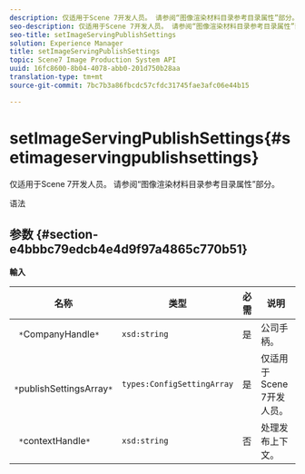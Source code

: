 ```yaml
---
description: 仅适用于Scene 7开发人员。 请参阅“图像渲染材料目录参考目录属性”部分。
seo-description: 仅适用于Scene 7开发人员。 请参阅“图像渲染材料目录参考目录属性”部分。
seo-title: setImageServingPublishSettings
solution: Experience Manager
title: setImageServingPublishSettings
topic: Scene7 Image Production System API
uuid: 16fc8600-8b04-4078-abb0-201d750b28aa
translation-type: tm+mt
source-git-commit: 7bc7b3a86fbcdc57cfdc31745fae3afc06e44b15

---
```



# setImageServingPublishSettings{#setimageservingpublishsettings}

仅适用于Scene 7开发人员。 请参阅“图像渲染材料目录参考目录属性”部分。

语法

## 参数 {#section-e4bbbc79edcb4e4d9f97a4865c770b51}

**輸入**

| 名称 | 类型 | 必需 | 说明 |
|---|---|---|---|
| ` *`CompanyHandle`*` | `xsd:string` | 是 | 公司手柄。 |
| ` *`publishSettingsArray`*` | `types:ConfigSettingArray` | 是 | 仅适用于Scene 7开发人员。 |
| ` *`contextHandle`*` | `xsd:string` | 否 | 处理发布上下文。 |

